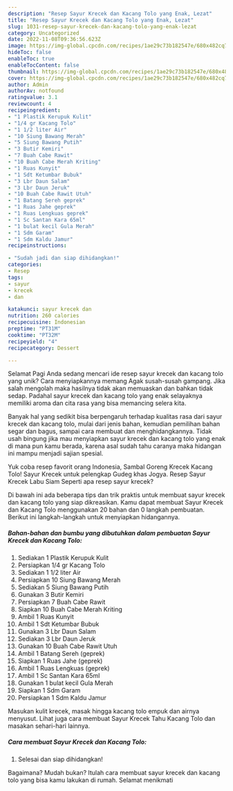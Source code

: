 ```yaml
---
description: "Resep Sayur Krecek dan Kacang Tolo yang Enak, Lezat"
title: "Resep Sayur Krecek dan Kacang Tolo yang Enak, Lezat"
slug: 1031-resep-sayur-krecek-dan-kacang-tolo-yang-enak-lezat
category: Uncategorized
date: 2022-11-08T09:36:56.623Z
image: https://img-global.cpcdn.com/recipes/1ae29c73b182547e/680x482cq70/sayur-krecek-dan-kacang-tolo-foto-resep-utama.jpg
hideToc: false
enableToc: true
enableTocContent: false
thumbnail: https://img-global.cpcdn.com/recipes/1ae29c73b182547e/680x482cq70/sayur-krecek-dan-kacang-tolo-foto-resep-utama.jpg
cover: https://img-global.cpcdn.com/recipes/1ae29c73b182547e/680x482cq70/sayur-krecek-dan-kacang-tolo-foto-resep-utama.jpg
author: Admin
authorAv: notfound
ratingvalue: 3.1
reviewcount: 4
recipeingredient:
- "1 Plastik Kerupuk Kulit"
- "1/4 gr Kacang Tolo"
- "1 1/2 liter Air"
- "10 Siung Bawang Merah"
- "5 Siung Bawang Putih"
- "3 Butir Kemiri"
- "7 Buah Cabe Rawit"
- "10 Buah Cabe Merah Kriting"
- "1 Ruas Kunyit"
- "1 Sdt Ketumbar Bubuk"
- "3 Lbr Daun Salam"
- "3 Lbr Daun Jeruk"
- "10 Buah Cabe Rawit Utuh"
- "1 Batang Sereh geprek"
- "1 Ruas Jahe geprek"
- "1 Ruas Lengkuas geprek"
- "1 Sc Santan Kara 65ml"
- "1 bulat kecil Gula Merah"
- "1 Sdm Garam"
- "1 Sdm Kaldu Jamur"
recipeinstructions:

- "Sudah jadi dan siap dihidangkan!"
categories:
- Resep
tags:
- sayur
- krecek
- dan

katakunci: sayur krecek dan 
nutrition: 260 calories
recipecuisine: Indonesian
preptime: "PT31M"
cooktime: "PT32M"
recipeyield: "4"
recipecategory: Dessert

---
```



Selamat Pagi Anda sedang mencari ide resep sayur krecek dan kacang tolo yang unik? Cara menyiapkannya memang Agak susah-susah gampang. Jika salah mengolah maka hasilnya tidak akan memuaskan dan bahkan tidak sedap. Padahal sayur krecek dan kacang tolo yang enak selayaknya memiliki aroma dan cita rasa yang bisa memancing selera kita.


Banyak hal yang sedikit bisa berpengaruh terhadap kualitas rasa dari sayur krecek dan kacang tolo, mulai dari jenis bahan, kemudian pemilihan bahan segar dan bagus, sampai cara membuat dan menghidangkannya. Tidak usah bingung jika mau menyiapkan sayur krecek dan kacang tolo yang enak di mana pun kamu berada, karena asal sudah tahu caranya maka hidangan ini mampu menjadi sajian spesial.

Yuk coba resep favorit orang Indonesia, Sambal Goreng Krecek Kacang Tolo! Sayur Krecek untuk pelengkap Gudeg khas Jogya. Resep Sayur Krecek Labu Siam Seperti apa resep sayur krecek?


Di bawah ini ada beberapa tips dan trik praktis untuk membuat sayur krecek dan kacang tolo yang siap dikreasikan. Kamu dapat membuat Sayur Krecek dan Kacang Tolo menggunakan 20 bahan dan 0 langkah pembuatan. Berikut ini langkah-langkah untuk menyiapkan hidangannya.

<!--inarticleads1-->

##### Bahan-bahan dan bumbu yang dibutuhkan dalam pembuatan Sayur Krecek dan Kacang Tolo:

1. Sediakan 1 Plastik Kerupuk Kulit
1. Persiapkan 1/4 gr Kacang Tolo
1. Sediakan 1 1/2 liter Air
1. Persiapkan 10 Siung Bawang Merah
1. Sediakan 5 Siung Bawang Putih
1. Gunakan 3 Butir Kemiri
1. Persiapkan 7 Buah Cabe Rawit
1. Siapkan 10 Buah Cabe Merah Kriting
1. Ambil 1 Ruas Kunyit
1. Ambil 1 Sdt Ketumbar Bubuk
1. Gunakan 3 Lbr Daun Salam
1. Sediakan 3 Lbr Daun Jeruk
1. Gunakan 10 Buah Cabe Rawit Utuh
1. Ambil 1 Batang Sereh (geprek)
1. Siapkan 1 Ruas Jahe (geprek)
1. Ambil 1 Ruas Lengkuas (geprek)
1. Ambil 1 Sc Santan Kara 65ml
1. Gunakan 1 bulat kecil Gula Merah
1. Siapkan 1 Sdm Garam
1. Persiapkan 1 Sdm Kaldu Jamur


Masukan kulit krecek, masak hingga kacang tolo empuk dan airnya menyusut. Lihat juga cara membuat Sayur Krecek Tahu Kacang Tolo dan masakan sehari-hari lainnya. 

<!--inarticleads2-->

##### Cara membuat Sayur Krecek dan Kacang Tolo:


1. Selesai dan siap dihidangkan!



Bagaimana? Mudah bukan? Itulah cara membuat sayur krecek dan kacang tolo yang bisa kamu lakukan di rumah. Selamat menikmati
